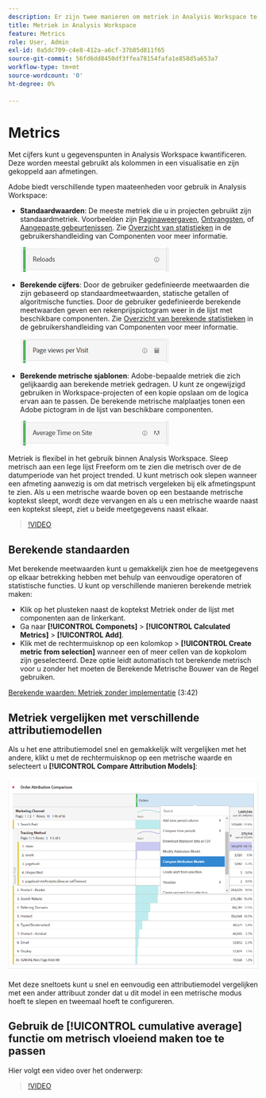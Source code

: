 ```yaml
---
description: Er zijn twee manieren om metriek in Analysis Workspace te gebruiken.
title: Metriek in Analysis Workspace
feature: Metrics
role: User, Admin
exl-id: 0a5dc709-c4e8-412a-a6cf-37b85d811f65
source-git-commit: 56fd6dd8450df3ffea78154fafa1e858d5a653a7
workflow-type: tm+mt
source-wordcount: '0'
ht-degree: 0%

---
```


# Metrics

Met cijfers kunt u gegevenspunten in Analysis Workspace kwantificeren. Deze worden meestal gebruikt als kolommen in een visualisatie en zijn gekoppeld aan afmetingen.

Adobe biedt verschillende typen maateenheden voor gebruik in Analysis Workspace:

* **Standaardwaarden**: De meeste metriek die u in projecten gebruikt zijn standaardmetriek. Voorbeelden zijn [Paginaweergaven](/help/components/metrics/page-views.md), [Ontvangsten](/help/components/metrics/revenue.md), of [Aangepaste gebeurtenissen](/help/components/metrics/custom-events.md). Zie [Overzicht van statistieken](/help/components/metrics/overview.md) in de gebruikershandleiding van Componenten voor meer informatie.

   ![Standaard metrisch](assets/standard-metric.png)

* **Berekende cijfers**: Door de gebruiker gedefinieerde meetwaarden die zijn gebaseerd op standaardmeetwaarden, statische getallen of algoritmische functies. Door de gebruiker gedefinieerde berekende meetwaarden geven een rekenprijspictogram weer in de lijst met beschikbare componenten. Zie [Overzicht van berekende statistieken](/help/components/c-calcmetrics/cm-overview.md) in de gebruikershandleiding van Componenten voor meer informatie.

   ![Berekende metrische waarde](assets/calculated-metric.png)

* **Berekende metrische sjablonen**: Adobe-bepaalde metriek die zich gelijkaardig aan berekende metriek gedragen. U kunt ze ongewijzigd gebruiken in Workspace-projecten of een kopie opslaan om de logica ervan aan te passen. De berekende metrische malplaatjes tonen een Adobe pictogram in de lijst van beschikbare componenten.

   ![Berekende metrische sjabloon](assets/calculated-metric-template.png)

Metriek is flexibel in het gebruik binnen Analysis Workspace. Sleep metrisch aan een lege lijst Freeform om te zien die metrisch over de de datumperiode van het project trended. U kunt metrisch ook slepen wanneer een afmeting aanwezig is om dat metrisch vergeleken bij elk afmetingspunt te zien. Als u een metrische waarde boven op een bestaande metrische koptekst sleept, wordt deze vervangen en als u een metrische waarde naast een koptekst sleept, ziet u beide meetgegevens naast elkaar.

>[!VIDEO](https://video.tv.adobe.com/v/40817/?quality=12)

## Berekende standaarden

Met berekende meetwaarden kunt u gemakkelijk zien hoe de meetgegevens op elkaar betrekking hebben met behulp van eenvoudige operatoren of statistische functies. U kunt op verschillende manieren berekende metriek maken:

* Klik op het plusteken naast de koptekst Metriek onder de lijst met componenten aan de linkerkant.
* Ga naar **[!UICONTROL Componets]** > **[!UICONTROL Calculated Metrics]** > **[!UICONTROL Add]**.
* Klik met de rechtermuisknop op een kolomkop > **[!UICONTROL Create metric from selection]** wanneer een of meer cellen van de kopkolom zijn geselecteerd. Deze optie leidt automatisch tot berekende metrisch voor u zonder het moeten de Berekende Metrische Bouwer van de Regel gebruiken.

[Berekende waarden: Metriek zonder implementatie](https://experienceleague.adobe.com/docs/analytics-learn/tutorials/components/calculated-metrics/calculated-metrics-implementationless-metrics.html) (3:42)

## Metriek vergelijken met verschillende attributiemodellen

Als u het ene attributiemodel snel en gemakkelijk wilt vergelijken met het andere, klikt u met de rechtermuisknop op een metrische waarde en selecteert u **[!UICONTROL Compare Attribution Models]**:

![Kenmerk vergelijken](assets/compare-attribution.png)

Met deze sneltoets kunt u snel en eenvoudig een attributiemodel vergelijken met een ander attribuut zonder dat u dit model in een metrische modus hoeft te slepen en tweemaal hoeft te configureren.

## Gebruik de [!UICONTROL cumulative average] functie om metrisch vloeiend maken toe te passen

Hier volgt een video over het onderwerp:

>[!VIDEO](https://video.tv.adobe.com/v/27068/?quality=12)
